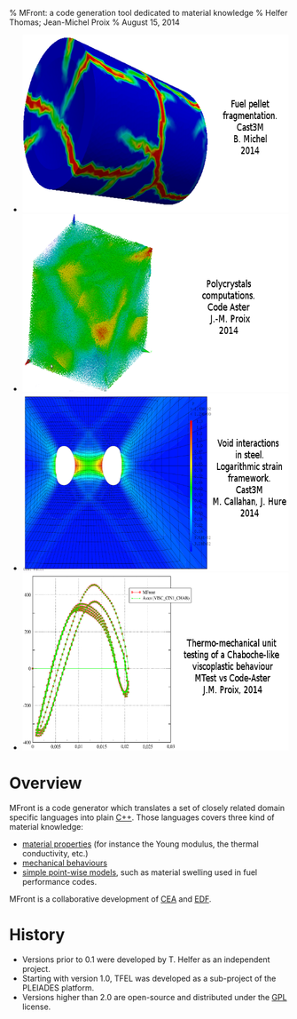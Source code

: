 % MFront: a code generation tool dedicated to material knowledge
% Helfer Thomas; Jean-Michel Proix
% August 15, 2014

<div id="slideshow">
  <ul class="slides">
    <li><img src="img/FuelRod-ddif2.png" width="620" height="320" alt="Fuel pellet cracking" /></li>
    <li><img src="img/172_5pc.png" width="620" height="320" alt="Polycrystal computations" /></li>
	<li><img src="img/VoidsGrowth.png" width="620" height="320" alt="Void growth" /></li>
	<li><img src="img/hsnv125.png" width="620" height="320" alt="Unit testing of a Chaboche-like viscoplastic beahviour" /></li>
  </ul>
  <span class="arrow previous"></span>
  <span class="arrow next"></span>
</div>
<script src="http://ajax.googleapis.com/ajax/libs/jquery/1.4.2/jquery.min.js"></script>
<script src="js/slideshow.js"></script>

# Overview

MFront is a code generator which translates a set of closely related
domain specific languages into plain [C++](http://isocpp.org/). Those
languages covers three kind of material knowledge:

- [material properties](material-properties.html) (for instance the
  Young modulus, the thermal conductivity, etc.)
- [mechanical behaviours](behaviours.html)
- [simple point-wise models](models.html), such as material swelling
used in fuel performance codes.

MFront is a collaborative development of [CEA](http://www.cea.fr/english-portal "Commissariat à l'énergie atomique") and [EDF](http://www.edf.com/ "Électricité de France").

# History

- Versions prior to 0.1 were developed by T. Helfer as an independent project.
- Starting with version 1.0, TFEL was developed as a sub-project of
  the PLEIADES platform.
- Versions higher than 2.0 are open-source and distributed under the
  [GPL](https://gnu.org/licenses/gpl.html "GNU General Public
  License") license.

